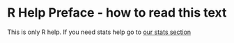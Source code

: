 R Help Preface - how to read this text 
===


This is only R help. If you need stats help go to [our stats section](/Stats/stats01-overview.md)
